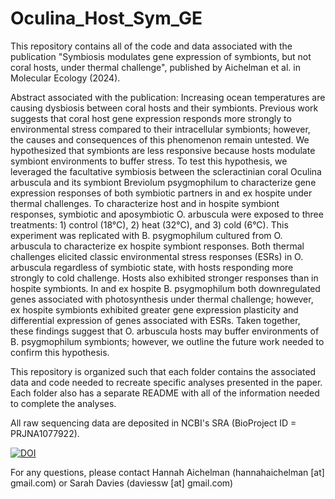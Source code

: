 # Oculina_Host_Sym_GE

This repository contains all of the code and data associated with the publication "Symbiosis modulates gene expression of symbionts, but not coral hosts, under thermal challenge", published by Aichelman et al. in Molecular Ecology (2024).

Abstract associated with the publication:
Increasing ocean temperatures are causing dysbiosis between coral hosts and their symbionts. Previous work suggests that coral host gene expression responds more strongly to environmental stress compared to their intracellular symbionts; however, the causes and consequences of this phenomenon remain untested. We hypothesized that symbionts are less responsive because hosts modulate symbiont environments to buffer stress. To test this hypothesis, we leveraged the facultative symbiosis between the scleractinian coral Oculina arbuscula and its symbiont Breviolum psygmophilum to characterize gene expression responses of both symbiotic partners in and ex hospite under thermal challenges. To characterize host and in hospite symbiont responses, symbiotic and aposymbiotic O. arbuscula were exposed to three treatments: 1) control (18°C), 2) heat (32°C), and 3) cold (6°C). This experiment was replicated with B. psygmophilum cultured from O. arbuscula to characterize ex hospite symbiont responses. Both thermal challenges elicited classic environmental stress responses (ESRs) in O. arbuscula regardless of symbiotic state, with hosts responding more strongly to cold challenge. Hosts also exhibited stronger responses than in hospite symbionts. In and ex hospite B. psygmophilum both downregulated genes associated with photosynthesis under thermal challenge; however, ex hospite symbionts exhibited greater gene expression plasticity and differential expression of genes associated with ESRs. Taken together, these findings suggest that O. arbuscula hosts may buffer environments of B. psygmophilum symbionts; however, we outline the future work needed to confirm this hypothesis.

This repository is organized such that each folder contains the associated data and code needed to recreate specific analyses presented in the paper. Each folder also has a separate README with all of the information needed to complete the analyses.

All raw sequencing data are deposited in NCBI's SRA (BioProject ID = PRJNA1077922).

[![DOI](https://zenodo.org/badge/718787950.svg)](https://zenodo.org/doi/10.5281/zenodo.10684735)

For any questions, please contact Hannah Aichelman (hannahaichelman [at] gmail.com) or Sarah Davies (daviessw [at] gmail.com)
